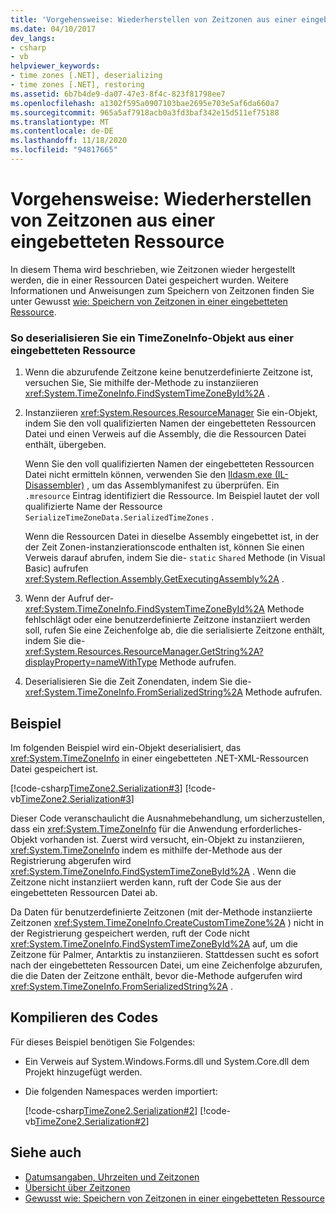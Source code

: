 ```yaml
---
title: 'Vorgehensweise: Wiederherstellen von Zeitzonen aus einer eingebetteten Ressource'
ms.date: 04/10/2017
dev_langs:
- csharp
- vb
helpviewer_keywords:
- time zones [.NET], deserializing
- time zones [.NET], restoring
ms.assetid: 6b7b4de9-da07-47e3-8f4c-823f81798ee7
ms.openlocfilehash: a1302f595a0907103bae2695e703e5af6da660a7
ms.sourcegitcommit: 965a5af7918acb0a3fd3baf342e15d511ef75188
ms.translationtype: MT
ms.contentlocale: de-DE
ms.lasthandoff: 11/18/2020
ms.locfileid: "94817665"
---
```

# <a name="how-to-restore-time-zones-from-an-embedded-resource"></a>Vorgehensweise: Wiederherstellen von Zeitzonen aus einer eingebetteten Ressource

In diesem Thema wird beschrieben, wie Zeitzonen wieder hergestellt werden, die in einer Ressourcen Datei gespeichert wurden. Weitere Informationen und Anweisungen zum Speichern von Zeitzonen finden Sie unter Gewusst [wie: Speichern von Zeitzonen in einer eingebetteten Ressource](save-time-zones-to-an-embedded-resource.md).

### <a name="to-deserialize-a-timezoneinfo-object-from-an-embedded-resource"></a>So deserialisieren Sie ein TimeZoneInfo-Objekt aus einer eingebetteten Ressource

1. Wenn die abzurufende Zeitzone keine benutzerdefinierte Zeitzone ist, versuchen Sie, Sie mithilfe der-Methode zu instanziieren <xref:System.TimeZoneInfo.FindSystemTimeZoneById%2A> .

2. Instanziieren <xref:System.Resources.ResourceManager> Sie ein-Objekt, indem Sie den voll qualifizierten Namen der eingebetteten Ressourcen Datei und einen Verweis auf die Assembly, die die Ressourcen Datei enthält, übergeben.

   Wenn Sie den voll qualifizierten Namen der eingebetteten Ressourcen Datei nicht ermitteln können, verwenden Sie den [Ildasm.exe (IL-Disassembler)](../../framework/tools/ildasm-exe-il-disassembler.md) , um das Assemblymanifest zu überprüfen. Ein `.mresource` Eintrag identifiziert die Ressource. Im Beispiel lautet der voll qualifizierte Name der Ressource `SerializeTimeZoneData.SerializedTimeZones` .

   Wenn die Ressourcen Datei in dieselbe Assembly eingebettet ist, in der der Zeit Zonen-instanzierationscode enthalten ist, können Sie einen Verweis darauf abrufen, indem Sie die- `static` `Shared` Methode (in Visual Basic) aufrufen <xref:System.Reflection.Assembly.GetExecutingAssembly%2A> .

3. Wenn der Aufruf der- <xref:System.TimeZoneInfo.FindSystemTimeZoneById%2A> Methode fehlschlägt oder eine benutzerdefinierte Zeitzone instanziiert werden soll, rufen Sie eine Zeichenfolge ab, die die serialisierte Zeitzone enthält, indem Sie die- <xref:System.Resources.ResourceManager.GetString%2A?displayProperty=nameWithType> Methode aufrufen.

4. Deserialisieren Sie die Zeit Zonendaten, indem Sie die- <xref:System.TimeZoneInfo.FromSerializedString%2A> Methode aufrufen.

## <a name="example"></a>Beispiel

Im folgenden Beispiel wird ein-Objekt deserialisiert, das <xref:System.TimeZoneInfo> in einer eingebetteten .NET-XML-Ressourcen Datei gespeichert ist.

[!code-csharp[TimeZone2.Serialization#3](../../../samples/snippets/csharp/VS_Snippets_CLR/TimeZone2.Serialization/cs/SerializeTimeZoneData.cs#3)]
[!code-vb[TimeZone2.Serialization#3](../../../samples/snippets/visualbasic/VS_Snippets_CLR/TimeZone2.Serialization/vb/SerializeTimeZoneData.vb#3)]

Dieser Code veranschaulicht die Ausnahmebehandlung, um sicherzustellen, dass ein <xref:System.TimeZoneInfo> für die Anwendung erforderliches-Objekt vorhanden ist. Zuerst wird versucht, ein-Objekt zu instanziieren, <xref:System.TimeZoneInfo> indem es mithilfe der-Methode aus der Registrierung abgerufen wird <xref:System.TimeZoneInfo.FindSystemTimeZoneById%2A> . Wenn die Zeitzone nicht instanziiert werden kann, ruft der Code Sie aus der eingebetteten Ressourcen Datei ab.

Da Daten für benutzerdefinierte Zeitzonen (mit der-Methode instanziierte Zeitzonen <xref:System.TimeZoneInfo.CreateCustomTimeZone%2A> ) nicht in der Registrierung gespeichert werden, ruft der Code nicht <xref:System.TimeZoneInfo.FindSystemTimeZoneById%2A> auf, um die Zeitzone für Palmer, Antarktis zu instanziieren. Stattdessen sucht es sofort nach der eingebetteten Ressourcen Datei, um eine Zeichenfolge abzurufen, die die Daten der Zeitzone enthält, bevor die-Methode aufgerufen wird <xref:System.TimeZoneInfo.FromSerializedString%2A> .

## <a name="compiling-the-code"></a>Kompilieren des Codes

Für dieses Beispiel benötigen Sie Folgendes:

- Ein Verweis auf System.Windows.Forms.dll und System.Core.dll dem Projekt hinzugefügt werden.

- Die folgenden Namespaces werden importiert:

  [!code-csharp[TimeZone2.Serialization#2](../../../samples/snippets/csharp/VS_Snippets_CLR/TimeZone2.Serialization/cs/SerializeTimeZoneData.cs#2)]
  [!code-vb[TimeZone2.Serialization#2](../../../samples/snippets/visualbasic/VS_Snippets_CLR/TimeZone2.Serialization/vb/SerializeTimeZoneData.vb#2)]

## <a name="see-also"></a>Siehe auch

- [Datumsangaben, Uhrzeiten und Zeitzonen](index.md)
- [Übersicht über Zeitzonen](time-zone-overview.md)
- [Gewusst wie: Speichern von Zeitzonen in einer eingebetteten Ressource](save-time-zones-to-an-embedded-resource.md)
